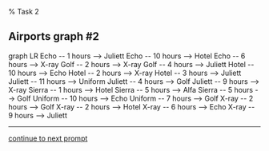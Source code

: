 % Task 2
## Airports graph #2
<div class="mermaid-access">
graph LR
  Echo -- 1 hours --> Juliett
  Echo -- 10 hours --> Hotel
  Echo -- 6 hours --> X-ray
  Golf -- 2 hours --> X-ray
  Golf -- 4 hours --> Juliett
  Hotel -- 10 hours --> Echo
  Hotel -- 2 hours --> X-ray
  Hotel -- 3 hours --> Juliett
  Juliett -- 11 hours --> Uniform
  Juliett -- 4 hours --> Golf
  Juliett -- 9 hours --> X-ray
  Sierra -- 1 hours --> Hotel
  Sierra -- 5 hours --> Alfa
  Sierra -- 5 hours --> Golf
  Uniform -- 10 hours --> Echo
  Uniform -- 7 hours --> Golf
  X-ray -- 2 hours --> Golf
  X-ray -- 2 hours --> Hotel
  X-ray -- 6 hours --> Echo
  X-ray -- 9 hours --> Juliett
</div>

---

[continue to next prompt](./task3prompt.html)

<!-- Required scripts for MermaidAccess -->
<script src="https://combinatronics.com/mermaid-js/mermaid/release/8.8.4/dist/mermaid.min.js"></script>
<script src="mermaid-access-elm.js"></script>
<script src="mermaid-access.js"></script>
<script>
mermaidAccess.go(mermaidAccess.viewerMode, mermaidAccess.displayAccessibleOnly)
</script>
    